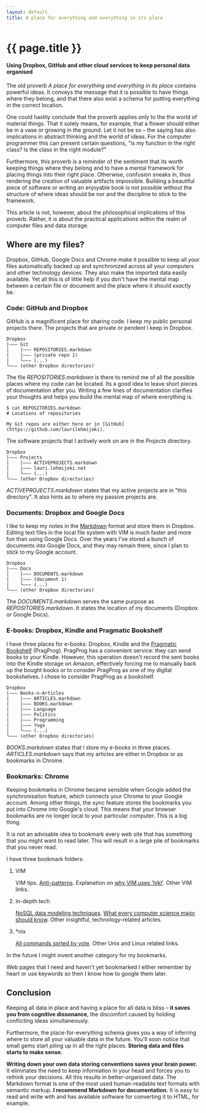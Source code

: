 ```yaml
---
layout: default
title: A place for everything and everything in its place
---
```

# {{ page.title }}

#### Using Dropbox, GitHub and other cloud services to keep personal data organised

The old proverb _A place for everything and everything in its place_ contains
powerful ideas. It conveys the message that it is possible to have things where
they belong, and that there also exist a schema for putting everything in the
correct location. 

One could hastily conclude that the proverb applies only to the the world of
material things. That it solely means, for example,  that a flower should either
be in a vase or growing in the ground. Let it not be so – the saying has also
implications in abstract thinking and the world of ideas. For the computer
programmer this can present certain questions, "Is my function in the right class? Is
the class in the right module?"

Furthermore, this proverb is a reminder of the sentiment that its worth keeping
things where they belong and to have a mental framework for placing things into
their right place. Otherwise, confusion sneaks in, thus rendering the creation
of valuable artifacts impossible. Building a beautiful piece of software or
writing an enjoyable book is not possible without the structure of where ideas
should be nor and the discipline to stick to the framework.

This article is not, however, about the philosophical implications of this
proverb. Rather, it is about the practical applications within the realm of
computer files and data storage.

## Where are my files?

Dropbox, GitHub, Google Docs and Chrome make it possible to keep all your files
automatically backed up and synchronized across all your computers and other
technology devices. They also make the imported data easily available.  Yet all
this is of little help if you don't have the mental map between a certain file
or document and the place where it should _exactly_ be.

### Code: GitHub and Dropbox

GitHub is a magnificent place for sharing code. I keep my public personal
projects there. The projects that are private or pendent I keep in Dropbox.

<pre><code>Dropbox
|––– Git
|    |––– REPOSITORIES.markdown
|    |––– (private repo 1)
|    └––– (...)
└––– (other Dropbox directories)
</code></pre>

The file _REPOSITORIES.markdown_ is there to remind me of all the possible
places where my code can be located. Its a good idea to leave short pieces of
documentation after you. Writing a few lines of documentation clarifies your
thoughts and helps you build the mental map of where everything is.

<pre><code>$ cat REPOSITORIES.markdown
# Locations of repositories

My Git repos are either here or in [GitHub](https://github.com/laurilehmijoki).
</code></pre>

The software projects that I actively work on are in the _Projects_ directory.

<pre><code>Dropbox
|––– Projects
|    |––– ACTIVEPROJECTS.markdown
|    |––– lauri.lehmijoki.net
|    └––– (...)
└––– (other Dropbox directories)
</code></pre>

_ACTIVEPROJECTS.markdown_ states that my active projects are in "this
directory". It also hints as to where my passive projects are.

### Documents: Dropbox and Google Docs

I like to keep my notes in the
[Markdown](http://daringfireball.net/projects/markdown/) format and store them
in Dropbox. Editing text files in the local file system with VIM is much faster
and more fun than using Google Docs. Over the years I've stored a bunch of
documents into Google Docs, and they may remain there, since I plan to stick to
my Google account.

<pre><code>Dropbox
|––– Docs
|    |––– DOCUMENTS.markdown
|    |––– (document 1)
|    └––– (...)
└––– (other Dropbox directories)
</code></pre>

The _DOCUMENTS.markdown_ serves the same purpose as _REPOSITORIES.markdown_. It
states the location of my documents (Dropbox or Google Docs).

### E-books: Dropbox, Kindle and Pragmatic Bookshelf

I have three places for e-books: Dropbox, Kindle and the [Pragmatic
Bookshelf](http://pragprog.com) \(PragProg\). PragProg has a convenient service:
they can send books to your Kindle. However, this operation doesn't record the
sent books into the Kindle storage on Amazon, effectively forcing me to manually
back up the bought books or to consider PragProg as one of my digital
bookshelves. I chose to consider PragProg as a bookshelf.

<pre><code>Dropbox
|––– Books-n-Articles
|    |––– ARTICLES.markdown
|    |––– BOOKS.markdown
|    |––– Language
|    |––– Politics
|    |––– Programming
|    |––– Yoga
|    └––– (...)
└––– (other Dropbox directories)
</code></pre>

_BOOKS.markdown_ states that I store my e-books in three places.
_ARTICLES.markdown_ says that my articles are either in Dropbox or as bookmarks
in Chrome.

### Bookmarks: Chrome

Keeping bookmarks in Chrome became sensible when Google added the
synchronisation feature, which connects your Chrome to your Google account.
Among other things, the sync feature stores the bookmarks you put into Chrome
into Google's cloud. This means that your browser bookmarks are no longer local
to your particular computer. This is a big thing.

It is not an advisable idea to bookmark every web site that has something that you might
want to read later. This will result in a large pile of bookmarks that you never
read.

I have three bookmark folders:

1. VIM

   VIM tips. [Anti-patterns](http://blog.sanctum.geek.nz/tag/anti-patterns/).
   Explanation on [why VIM uses 'hjkl'](http://www.catonmat.net/blog/why-vim-uses-hjkl-as-arrow-keys/). 
   Other VIM links.

2. In-depth tech

   [NoSQL data modeling techniques](http://highlyscalable.wordpress.com/2012/03/01/nosql-data-modeling-techniques).
   [What every computer science major should know](http://matt.might.net/articles/what-cs-majors-should-know/). 
   Other insightful, technology-related articles.

3. \*nix

   [All commands sorted by vote](http://www.commandlinefu.com/commands/browse/sort-by-votes).
   Other Unix and Linux related links.

In the future I might invent another category for my bookmarks. 

Web pages that I need and haven't yet bookmarked I either remember by heart or
use keywords so then I know how to google them later.

## Conclusion

Keeping all data in place and having a place for all data is bliss – **it
saves you from cognitive dissonance**, the discomfort caused by holding
conflicting ideas simultaneously.

Furthermore, the place-for-everything schema gives you a way of inferring where
to store all your valuable data in the future. You'll soon notice that small
gems start piling up in all the right places. **Storing data and files starts to
make sense.**

**Writing down your own data storing conventions saves your brain power.** It
eliminates the need to keep information in your head and forces you to rethink
your decisions. All this results in better-organised data. The Markdown format
is one of the most used human-readable text formats with semantic markup.  **I
recommend Markdown for documentation.** It is easy to read and write with and
has available software for converting it to HTML, for example.
